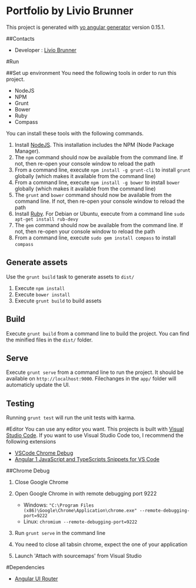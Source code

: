 Portfolio by Livio Brunner
===
This project is generated with [yo angular generator](https://github.com/yeoman/generator-angular)
version 0.15.1.

##Contacts
* Developer : [Livio Brunner](mailto:livio.brunner.lb1@gmail.com)

#Run

##Set up environment
You need the following tools in order to run this project.

- NodeJS
- NPM
- Grunt
- Bower
- Ruby
- Compass


You can install these tools with the following commands.

1. Install [NodeJS](https://nodejs.org). This installation includes the NPM (Node Package Manager).
1. The `npm` command should now be available from the command line. If not, then re-open your console window to reload the path
1. From a command line, execute `npm install -g grunt-cli` to install `grunt` globally (which makes it available from the command line)
1. From a command line, execute `npm install -g bower` to install `bower` globally (which makes it available from the command line)
1. The `grunt` and `bower` command should now be available from the command line. If not, then re-open your console window to reload the path
1. Install [Ruby](https://www.ruby-lang.org/). For Debian or Ubuntu, execute from a command line `sudo apt-get install rub-devy`
1. The `gem` command should now be available from the command line. If not, then re-open your console window to reload the path
1. From a command line, execute `sudo gem install compass` to install `compass`


## Generate assets

Use the `grunt build` task to generate assets to `dist/` 

1. Execute `npm install`
1. Execute `bower install`
1. Execute `grunt build` to build assets

## Build

Execute `grunt build` from a command line to build the project. You can find the minified files in the `dist/` folder.

## Serve

Execute `grunt serve` from a command line to run the project. It should be available on `http://localhost:9000`. Filechanges in the `app/` folder will automaticly update the UI.

## Testing

Running `grunt test` will run the unit tests with karma.

#Editor
You can use any editor you want. This projects is built with [Visual Studio Code](https://code.visualstudio.com/). 
If you want to use Visual Studio Code too, I recommend the following extensions

* [VSCode Chrome Debug](https://github.com/Microsoft/vscode-chrome-debug)
* [Angular 1 JavaScript and TypeScripts Snippets for VS Code](https://github.com/johnpapa/vscode-angular1-snippets)


##Chrome Debug
1. Close Google Chrome
1. Open Google Chrome in with remote debugging port 9222
    
    * Windows:
    `"C:\Program Files (x86)\Google\Chrome\Application\chrome.exe" --remote-debugging-port=9222`
    * Linux:
    `chromium --remote-debugging-port=9222`
1. Run `grunt serve` in the command line
1. You need to close all tabsin chrome, expect the one of your application
1. Launch 'Attach with sourcemaps' from Visual Studio

#Dependencies
* [Angular UI Router](https://github.com/angular-ui/ui-router)